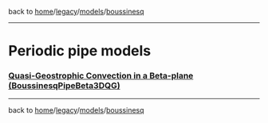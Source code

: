back to [home](/)/[legacy](/legacy)/[models](/legacy/models)/[boussinesq](/legacy/models/boussinesq)

---

# Periodic pipe models

### [Quasi-Geostrophic Convection in a Beta-plane (BoussinesqPipeBeta3DQG)](beta3dqg)

---

back to [home](/)/[legacy](/legacy)/[models](/legacy/models)/[boussinesq](/legacy/models/boussinesq)
